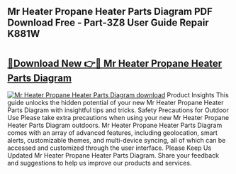 ## Mr Heater Propane Heater Parts Diagram PDF Download Free - Part-3Z8 User Guide Repair K881W

# <h2><a href="http://dfjjfov.blite.top/?on=Mr+Heater+Propane+Heater+Parts+Diagram">🔗Download New 👉🔴 Mr Heater Propane Heater Parts Diagram</a></h2>

[![Mr Heater Propane Heater Parts Diagram download](https://i.imgur.com/lujVjoI.png)](http://dfjjfov.blite.top/?on=Mr+Heater+Propane+Heater+Parts+Diagram)
Product Insights This guide unlocks the hidden potential of your new Mr Heater Propane Heater Parts Diagram with insightful tips and tricks. Safety Precautions for Outdoor Use Please take extra precautions when using your new Mr Heater Propane Heater Parts Diagram outdoors. Mr Heater Propane Heater Parts Diagram comes with an array of advanced features, including geolocation, smart alerts, customizable themes, and multi-device syncing, all of which can be accessed and customized through the user interface. Please Keep Us Updated Mr Heater Propane Heater Parts Diagram. Share your feedback and suggestions to help us improve our products and services.
